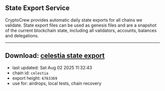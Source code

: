 ## State Export Service
CryptoCrew provides automatic daily state exports for all chains we validate. State export files can be used as genesis files and are a snapshot of the current blockchain state, including all validators, accounts, balances and delegations.

---
**Download: [celestia state export](https://dl-eu2.ccvalidators.com/SERVICE/celestia/celestia_export_6763369.json)**
---

- last updated: Sat Aug 02 2025 11:32:43
- chain id: `celestia`
- export height: `6763369`
- use for: airdrops, local tests, chain recovery

